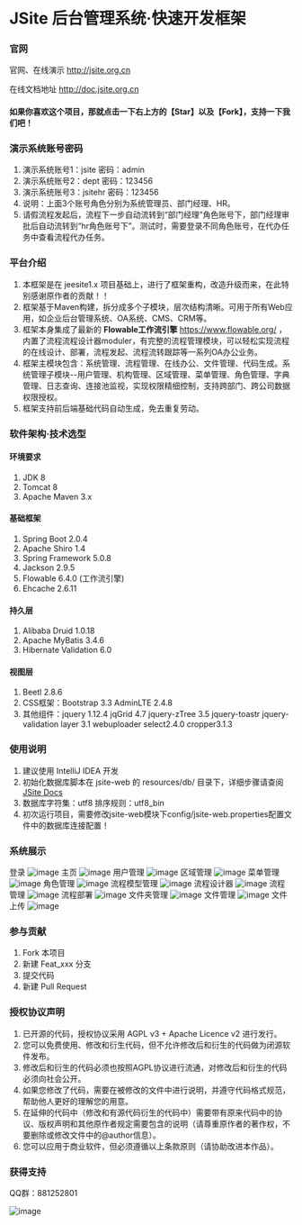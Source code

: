 # JSite 后台管理系统·快速开发框架

### 官网
官网、在线演示 http://jsite.org.cn

在线文档地址 http://doc.jsite.org.cn

#### 如果你喜欢这个项目，那就点击一下右上方的【Star】以及【Fork】，支持一下我们吧！
### 演示系统账号密码
1. 演示系统账号1：jsite 密码：admin
2. 演示系统账号2：dept 密码：123456
3. 演示系统账号3：jsitehr 密码：123456
4. 说明：上面3个账号角色分别为系统管理员、部门经理、HR。
5. 请假流程发起后，流程下一步自动流转到“部门经理”角色账号下，部门经理审批后自动流转到“hr角色账号下”。测试时，需要登录不同角色账号，在代办任务中查看流程代办任务。

### 平台介绍
1. 本框架是在 jeesite1.x 项目基础上，进行了框架重构，改造升级而来，在此特别感谢原作者的贡献！！
2. 框架基于Maven构建，拆分成多个子模块，层次结构清晰。可用于所有Web应用，如企业后台管理系统、OA系统、CMS、CRM等。
3. 框架本身集成了最新的 **Flowable工作流引擎** https://www.flowable.org/ ，内置了流程流程设计器moduler，有完整的流程管理模块，可以轻松实现流程的在线设计、部署，流程发起、流程流转跟踪等一系列OA办公业务。
4. 框架主模块包含：系统管理、流程管理、在线办公、文件管理、代码生成。系统管理子模块--用户管理、机构管理、区域管理、菜单管理、角色管理、字典管理、日志查询、连接池监视，实现权限精细控制，支持跨部门、跨公司数据权限授权。
5. 框架支持前后端基础代码自动生成，免去重复劳动。

### 软件架构·技术选型
#### 环境要求
1. JDK 8
2. Tomcat 8
3. Apache Maven 3.x
#### 基础框架
1. Spring Boot 2.0.4
2. Apache Shiro 1.4
3. Spring Framework 5.0.8
4. Jackson 2.9.5
5. Flowable 6.4.0 (工作流引擎)
6. Ehcache 2.6.11
#### 持久层
1. Alibaba Druid 1.0.18
2. Apache MyBatis 3.4.6
3. Hibernate Validation 6.0
#### 视图层
1. Beetl 2.8.6
2. CSS框架：Bootstrap 3.3  AdminLTE 2.4.8
3. 其他组件：jquery 1.12.4  jqGrid 4.7  jquery-zTree 3.5  jquery-toastr  jquery-validation  layer 3.1 webuploader  select2.4.0 cropper3.1.3

### 使用说明
1. 建议使用 IntelliJ IDEA 开发
2. 初始化数据库脚本在 jsite-web 的 resources/db/ 目录下，详细步骤请查阅 [JSite Docs](http://doc.jsite.org.cn)
3. 数据库字符集：utf8   排序规则：utf8_bin
4. 初次运行项目，需要修改jsite-web模块下config/jsite-web.properties配置文件中的数据库连接配置！
### 系统展示
登录
![image](https://gitee.com/baseweb/JSite/raw/master/img/%E7%99%BB%E5%BD%95.png)
主页
![image](https://gitee.com/baseweb/JSite/raw/master/img/%E4%B8%BB%E9%A1%B5.png)
用户管理
![image](https://gitee.com/baseweb/JSite/raw/master/img/%E7%94%A8%E6%88%B7%E7%AE%A1%E7%90%86.png)
区域管理
![image](https://gitee.com/baseweb/JSite/raw/master/img/%E5%8C%BA%E5%9F%9F%E7%AE%A1%E7%90%86.png)
菜单管理
![image](https://gitee.com/baseweb/JSite/raw/master/img/%E8%8F%9C%E5%8D%95%E7%AE%A1%E7%90%86.png)
角色管理
![image](https://gitee.com/baseweb/JSite/raw/master/img/%E8%A7%92%E8%89%B2%E7%AE%A1%E7%90%86.png)
流程模型管理
![image](https://gitee.com/baseweb/JSite/raw/master/img/%E6%B5%81%E7%A8%8B-%E6%A8%A1%E5%9E%8B%E7%AE%A1%E7%90%86.png)
流程设计器
![image](https://gitee.com/baseweb/JSite/raw/master/img/%E6%B5%81%E7%A8%8B-%E6%B5%81%E7%A8%8B%E8%AE%BE%E8%AE%A1%E5%99%A8.png)
流程管理
![image](https://gitee.com/baseweb/JSite/raw/master/img/%E6%B5%81%E7%A8%8B%E7%AE%A1%E7%90%86.png)
流程部署
![image](https://gitee.com/baseweb/JSite/raw/master/img/%E6%B5%81%E7%A8%8B%E9%83%A8%E7%BD%B2.png)
文件夹管理
![image](https://gitee.com/baseweb/JSite/raw/master/img/%E6%96%87%E4%BB%B6%E5%A4%B9%E7%AE%A1%E7%90%86.png)
文件管理
![image](https://gitee.com/baseweb/JSite/raw/master/img/%E6%96%87%E4%BB%B6%E7%AE%A1%E7%90%86.png)
文件上传
![image](https://gitee.com/baseweb/JSite/raw/master/img/%E6%96%87%E4%BB%B6%E4%B8%8A%E4%BC%A0.png)


### 参与贡献

1. Fork 本项目
2. 新建 Feat_xxx 分支
3. 提交代码
4. 新建 Pull Request

### 授权协议声明
1. 已开源的代码，授权协议采用 AGPL v3 + Apache Licence v2 进行发行。
2. 您可以免费使用、修改和衍生代码，但不允许修改后和衍生的代码做为闭源软件发布。
3. 修改后和衍生的代码必须也按照AGPL协议进行流通，对修改后和衍生的代码必须向社会公开。
4. 如果您修改了代码，需要在被修改的文件中进行说明，并遵守代码格式规范，帮助他人更好的理解您的用意。
5. 在延伸的代码中（修改和有源代码衍生的代码中）需要带有原来代码中的协议、版权声明和其他原作者规定需要包含的说明（请尊重原作者的著作权，不要删除或修改文件中的@author信息）。
6. 您可以应用于商业软件，但必须遵循以上条款原则（请协助改进本作品）。

### 获得支持
QQ群：881252801

![image](https://gitee.com/baseweb/JSite/raw/master/img/jsite-qrcode.png)